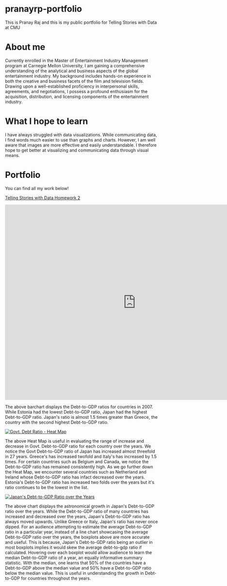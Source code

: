 # pranayrp-portfolio
This is Pranay Raj and this is my public portfolio for Telling Stories with Data at CMU

# About me
Currently enrolled in the Master of Entertainment Industry Management program at Carnegie Mellon University, I am gaining a comprehensive understanding of the analytical and business aspects of the global entertainment industry. My background includes hands-on experience in both the creative and business facets of the film and television fields. Drawing upon a well-established proficiency in interpersonal skills, agreements, and negotiations, I possess a profound enthusiasm for the acquisition, distribution, and licensing components of the entertainment industry. 

# What I hope to learn
I have always struggled with data visualizations. While communicating data, I find words much easier to use than graphs and charts. However, I am well aware that images are more effective and easily understandable. I therefore hope to get better at visualizing and communicating data through visual means.

# Portfolio
You can find all my work below!

[Telling Stories with Data Homework 2](/datavisualization.md)

<iframe src="https://data.oecd.org/chart/7kqK" width="860" height="645" style="border: 0" mozallowfullscreen="true" webkitallowfullscreen="true" allowfullscreen="true"><a href="https://data.oecd.org/chart/7kqK" target="_blank">OECD Chart: General government debt, Total, % of GDP, Annual, 2007</a></iframe>


The above barchart displays the Debt-to-GDP ratios for countries in 2007. While Estonia had the lowest Debt-to-GDP ratio, Japan had the highest Debt-to-GDP ratio. Japan's ratio is almost 1.5 times greater than Greece, the country with the second highest Debt-to-GDP ratio.

<div class='tableauPlaceholder' id='viz1706565575416' style='position: relative'><noscript><a href='#'><img alt='Govt. Debt Ratio - Heat Map ' src='https:&#47;&#47;public.tableau.com&#47;static&#47;images&#47;Go&#47;GovtDebtRatioTable&#47;Govt_DebtRatio-HeatMap&#47;1_rss.png' style='border: none' /></a></noscript><object class='tableauViz'  style='display:none;'><param name='host_url' value='https%3A%2F%2Fpublic.tableau.com%2F' /> <param name='embed_code_version' value='3' /> <param name='site_root' value='' /><param name='name' value='GovtDebtRatioTable&#47;Govt_DebtRatio-HeatMap' /><param name='tabs' value='no' /><param name='toolbar' value='yes' /><param name='static_image' value='https:&#47;&#47;public.tableau.com&#47;static&#47;images&#47;Go&#47;GovtDebtRatioTable&#47;Govt_DebtRatio-HeatMap&#47;1.png' /> <param name='animate_transition' value='yes' /><param name='display_static_image' value='yes' /><param name='display_spinner' value='yes' /><param name='display_overlay' value='yes' /><param name='display_count' value='yes' /><param name='language' value='en-US' /><param name='filter' value='publish=yes' /></object></div>
<script type='text/javascript'>
  var divElement = document.getElementById('viz1706565575416');
  var vizElement = divElement.getElementsByTagName('object')[0];
  vizElement.style.width='100%';vizElement.style.height=(divElement.offsetWidth*0.75)+'px';
  var scriptElement = document.createElement('script');
  scriptElement.src = 'https://public.tableau.com/javascripts/api/viz_v1.js';
  vizElement.parentNode.insertBefore(scriptElement, vizElement);
</script>


The above Heat Map is useful in evaluating the range of increase and decrease in Govt. Debt-to-GDP ratio for each country over the years.
We notice the Govt Debt-to-GDP ratio of Japan has increased almost threefold in 27 years.  Greece's has increased twofold and Italy's has increased by 1.5 times.  For certain countries such as Belgium and Canada, we notice the Debt-to-GDP ratio has remained consistently high. As we go further down the Heat Map, we encounter several countries such as Netherland and Ireland whose Debt-to-GDP ratio has infact decreased over the years. Estonia's Debt-to-GDP ratio has increased two folds over the years but it's ratio continues to be the lowest in the list. 


<div class='tableauPlaceholder' id='viz1706574199780' style='position: relative'><noscript><a href='#'><img alt='Japan&#39;s Debt-to-GDP Ratio over the Years ' src='https:&#47;&#47;public.tableau.com&#47;static&#47;images&#47;Go&#47;GovtDebtRatioTable&#47;Govt_DebtRatio-HeatMap2&#47;1_rss.png' style='border: none' /></a></noscript><object class='tableauViz'  style='display:none;'><param name='host_url' value='https%3A%2F%2Fpublic.tableau.com%2F' /> <param name='embed_code_version' value='3' /> <param name='site_root' value='' /><param name='name' value='GovtDebtRatioTable&#47;Govt_DebtRatio-HeatMap2' /><param name='tabs' value='no' /><param name='toolbar' value='yes' /><param name='static_image' value='https:&#47;&#47;public.tableau.com&#47;static&#47;images&#47;Go&#47;GovtDebtRatioTable&#47;Govt_DebtRatio-HeatMap2&#47;1.png' /> <param name='animate_transition' value='yes' /><param name='display_static_image' value='yes' /><param name='display_spinner' value='yes' /><param name='display_overlay' value='yes' /><param name='display_count' value='yes' /><param name='language' value='en-US' /><param name='filter' value='publish=yes' /></object></div>
<script type='text/javascript'>
  var divElement = document.getElementById('viz1706574199780');
  var vizElement = divElement.getElementsByTagName('object')[0];
  vizElement.style.width='100%';vizElement.style.height=(divElement.offsetWidth*0.75)+'px';
  var scriptElement = document.createElement('script');
  scriptElement.src = 'https://public.tableau.com/javascripts/api/viz_v1.js';
  vizElement.parentNode.insertBefore(scriptElement, vizElement);
</script>


The above chart displays the astronomical growth in Japan's Debt-to-GDP ratio over the years. While the Debt-to-GDP ratio of many countries has increased and decreased over the years, Japan's Debt-to-GDP ratio has always moved upwards. Unlike Greece or Italy, Japan's ratio has never once dipped.
For an audience attempting to estimate the average Debt-to-GDP ratio in a particular year, instead of a line chart showcasing the average Debt-to-GDP ratio over the years, the boxplots above are more accurate and useful. This is because, Japan's Debt-to-GDP ratio being an outlier in most boxplots implies it would skew the average debt-to-gdp ratio if calculated. 
Hovering over each boxplot would allow audience to learn the median Debt-to-GDP ratio of a year, an equally informative summary statistic. With the median, one learns that 50% of the countries have a Debt-to-GDP above the median value and 50% have a Debt-to-GDP ratio below the median value. This is useful in understanding the growth in Debt-to-GDP for countries throughout the years. 
